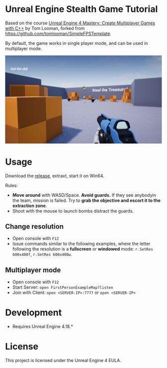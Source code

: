 # Unreal Engine Stealth Game Tutorial

Based on the course [Unreal Engine 4 Mastery: Create Multiplayer Games with C++](https://www.udemy.com/course/unrealengine-cpp/) by Tom Looman, forked from https://github.com/tomlooman/SimpleFPSTemplate.

By default, the game works in single player mode, and can be used in multiplayer mode.

![Game](https://raw.githubusercontent.com/dodie/unreal-engine-stealthgame-tutorial/dodi/game.jpg "Game")


# Usage

Download the [release](https://github.com/dodie/unreal-engine-stealthgame-tutorial/releases/), extraxt, start it on Win64.

Rules:

- **Move around** with WASD/Space. **Avoid guards.** If they see anybodyin the team, mission is failed. Try to **grab the objective and escort it to the extraction zone**.
- Shoot with the mouse to launch bombs distract the guards. 

## Change resolution

- Open console with `F12`
- Issue commands similar to the following examples, where the letter following the resolution is a **fullscreen** or **windowed** mode: `r.SetRes 600x400f`, `r.SetRes 600x400w`.


## Multiplayer mode

- Open console with `F12`
- Start Server: `open FirstPersonExampleMap?listen`
- Join with Client: `open <SERVER-IP>:7777` or `open <SERVER-IP>`


# Development

- Requires Unreal Engine 4.18.*


# License

This project is licensed under the Unreal Engine 4 EULA.
